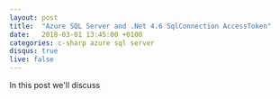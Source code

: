 ```yaml
---
layout: post
title:  "Azure SQL Server and .Net 4.6 SqlConnection AccessToken"
date:   2018-03-01 13:45:00 +0100
categories: c-sharp azure sql server
disqus: true
live: false
---
```


In this post we'll discuss 